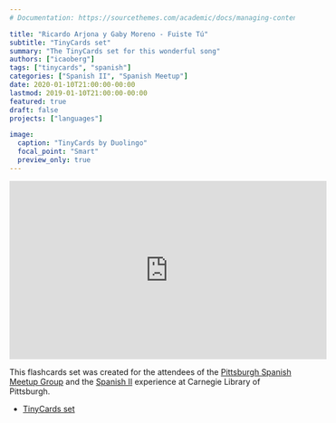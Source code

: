 ```yaml
---
# Documentation: https://sourcethemes.com/academic/docs/managing-content/

title: "Ricardo Arjona y Gaby Moreno - Fuiste Tú"
subtitle: "TinyCards set"
summary: "The TinyCards set for this wonderful song"
authors: ["icaoberg"]
tags: ["tinycards", "spanish"]
categories: ["Spanish II", "Spanish Meetup"]
date: 2020-01-10T21:00:00-00:00
lastmod: 2019-01-10T21:00:00-00:00
featured: true
draft: false
projects: ["languages"]

image:
  caption: "TinyCards by Duolingo"
  focal_point: "Smart"
  preview_only: true
---
```


<iframe width="560" height="315" src="https://www.youtube.com/embed/Q9XykME_JfM" frameborder="0" allow="accelerometer; autoplay; encrypted-media; gyroscope; picture-in-picture" allowfullscreen></iframe>

This flashcards set was created for the attendees of the [Pittsburgh Spanish Meetup Group](https://www.meetup.com/Pittsburgh-Spanish/events/264262917/) and the [Spanish II](https://www.carnegielibrary.org/?s=spanish+ii&search-location=Website) experience at Carnegie Library of Pittsburgh.

* [TinyCards set](https://tiny.cards/decks/7TRs2apL/ricardo-arjona-y-gaby-moreno-fuiste-tu)
